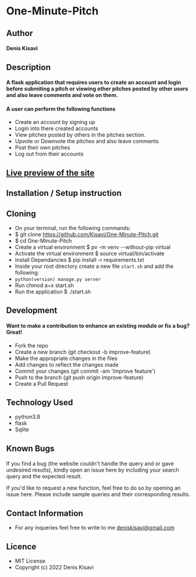 # One-Minute-Pitch
## Author
#### Denis Kisavi
## Description
#### A flask application that requires users to create an account and login before submiting a pitch or viewing other pitches posted by other users and also leave comments and vote on them.
#### A user can perform the following functions
* Create an account by signing up
* Login into there created accounts
* View pitches posted by others in the pitches section.
* Upvote or Downvote the pitches and also leave comments
* Post their own pitches
* Log out from their accounts
## <a href="savvypitch.herokuapp.com/">Live preview of the site</a>
## Installation / Setup instruction
## Cloning
* On your terminal, run the following commands:
* $ git clone https://github.com/Kisavi/One-Minute-Pitch.git
* $ cd One-Minute-Pitch
* Create a virtual environment $ pv -m venv --without-pip virtual
* Activate the virtual environment $ source virtual/bin/activate
* Install Dependancies $ pip install -r requirements.txt
* Inside your root directory create a new file ```start.sh``` and add the following:
* ```python(version) manage.py server```
* Run chmod a+x start.sh  
* Run the application $ ./start.sh
## Development
#### Want to make a contribution to enhance an existing module or fix a bug? Great!
* Fork the repo
* Create a new branch (git checkout -b improve-feature)
* Make the appropriate changes in the files
* Add changes to reflect the changes made
* Commit your changes (git commit -am 'Improve feature')
* Push to the branch (git push origin improve-feature)
* Create a Pull Request
## Technology Used
* python3.8
* flask
* Sqlite
## Known Bugs
#### 
If you find a bug (the website couldn't handle the query and or gave undesired results), kindly open an issue here by including your search query and the expected result.

If you'd like to request a new function, feel free to do so by opening an issue here. Please include sample queries and their corresponding results.
## Contact Information
* For any inqueries feel free to write to me deniskisavi@gmail.com
## Licence
* MIT License
* Copyright (c) 2022 Denis Kisavi
